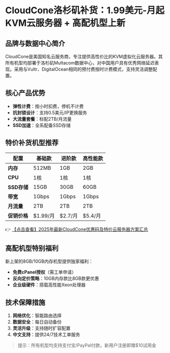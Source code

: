 # CloudCone洛杉矶补货：1.99美元-月起KVM云服务器 + 高配机型上新

## 品牌与数据中心简介
CloudCone是美国知名云服务商，专注提供高性价比的KVM虚拟化云服务器。其所有机型均部署于洛杉矶Multacom数据中心，对中国用户具有优秀网络延迟表现。采用与Vultr、DigitalOcean相同的预付费按时计费模式，支持灵活调整配置。

## 核心产品优势
- **弹性计费**：按小时扣费，停机不计费
- **抗封锁设计**：支持0.5美元/IP更换服务
- **大流量套餐**：标配2TB/月流量
- **SSD加速**：全系配备SSD存储

## 特价补货机型推荐
| 配置                | 基础款                 | 进阶款                 | 高性能款              |
|---------------------|-----------------------|-----------------------|----------------------|
| **内存**            | 512MB                | 1GB                   | 2GB                  |
| **CPU**             | 1核                  | 1核                   | 1核                  |
| **SSD存储**         | 15GB                 | 30GB                  | 60GB                 |
| **带宽**            | 1Gbps                | 1Gbps                 | 1Gbps                |
| **月流量**          | 2TB                  | 2TB                   | 2TB                  |
| **促销价格**        | $1.99/月             | $2.7/月               | $5.4/月              |

👉 [【点击查看】2025年最新CloudCone优惠码及特价云服务器方案汇总](https://bit.ly/Cloudcone)

## 高配机型特别福利
新上架的8GB/10GB内存机型提供独家福利：
- **免费cPanel授权**（需工单申请）
- **反向定价策略**：10GB内存款比8GB款更优惠
- **企业级硬件**：搭载高性能Xeon处理器

## 技术保障措施
1. **网络优化**：智能路由选择
2. **数据安全**：每日自动备份
3. **灵活升级**：支持随时扩容配置
4. **中文支持**：提供24/7技术工单服务

> 提示：所有机型均支持支付宝/PayPal付款，新用户注册即赠$10试用金